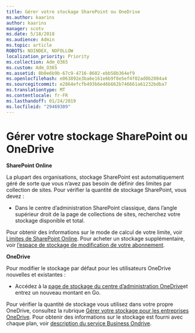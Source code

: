 ```yaml
---
title: Gérer votre stockage SharePoint ou OneDrive
ms.author: kaarins
author: kaarins
manager: scotv
ms.date: 5/18/2018
ms.audience: Admin
ms.topic: article
ROBOTS: NOINDEX, NOFOLLOW
localization_priority: Priority
ms.collection: Adm_O365
ms.custom: Adm_O365
ms.assetid: 8b0e6b9b-67c9-4716-8602-ebb58b364ef9
ms.openlocfilehash: e063892e3ba6e161e6b9f8e5ef4f02ad0b2084a4
ms.sourcegitcommit: e2864efcfb493b6e46b662b746661a61232bdba7
ms.translationtype: MT
ms.contentlocale: fr-FR
ms.lasthandoff: 01/24/2019
ms.locfileid: "29469309"
---
```

# <a name="manage-your-sharepoint-or-onedrive-storage"></a>Gérer votre stockage SharePoint ou OneDrive

 **SharePoint Online**
  
La plupart des organisations, stockage SharePoint est automatiquement géré de sorte que vous n’avez pas besoin de définir des limites par collection de sites. Pour vérifier la quantité de stockage SharePoint, vous devez :
  
- Dans le centre d’administration SharePoint classique, dans l’angle supérieur droit de la page de collections de sites, recherchez votre stockage disponible et total.
    
Pour obtenir des informations sur le mode de calcul de votre limite, voir [Limites de SharePoint Online](https://go.microsoft.com/fwlink/p/?LinkID=856113). Pour acheter un stockage supplémentaire, voir [l’espace de stockage de modification de votre abonnement](https://go.microsoft.com/fwlink/?linkid=866428).
  
 **OneDrive**
  
Pour modifier le stockage par défaut pour les utilisateurs OneDrive nouvelles et existantes :
  
- Accédez à la [page de stockage du centre d’administration OneDrive](https://admin.onedrive.com/?v=StorageSettings)et entrez un nouveau montant en Go.
    
Pour vérifier la quantité de stockage vous utilisez dans votre propre OneDrive, consultez la rubrique [Gérer votre stockage pour les entreprises OneDrive](https://go.microsoft.com/fwlink/?linkid=866429). Pour obtenir des informations sur le stockage est fourni avec chaque plan, voir [description du service Business Ondrive](https://go.microsoft.com/fwlink/p/?LinkID=826071).
  

